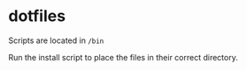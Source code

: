 # dotfiles
Scripts are located in `/bin`

Run the install script to place the files in their correct directory. 
